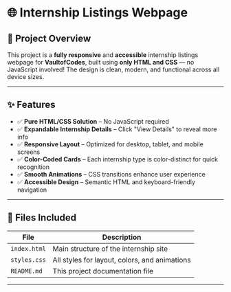 # 🌐 Internship Listings Webpage

## 📌 Project Overview

This project is a **fully responsive** and **accessible** internship listings webpage for **VaultofCodes**, built using **only HTML and CSS** — no JavaScript involved! The design is clean, modern, and functional across all device sizes.

---

## ✨ Features

- ✅ **Pure HTML/CSS Solution** – No JavaScript required  
- ✅ **Expandable Internship Details** – Click "View Details" to reveal more info  
- ✅ **Responsive Layout** – Optimized for desktop, tablet, and mobile screens  
- ✅ **Color-Coded Cards** – Each internship type is color-distinct for quick recognition  
- ✅ **Smooth Animations** – CSS transitions enhance user experience  
- ✅ **Accessible Design** – Semantic HTML and keyboard-friendly navigation

---

## 📁 Files Included

| File         | Description                          |
|--------------|--------------------------------------|
| `index.html` | Main structure of the internship site |
| `styles.css` | All styles for layout, colors, and animations |
| `README.md`  | This project documentation file       |

---
